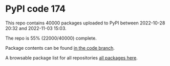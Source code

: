 # PyPI code 174

This repo contains 40000 packages uploaded to PyPI between 
2022-10-28 20:32 and 2022-11-03 15:03.

The repo is 55% (22000/40000) complete.

Package contents can be found [in the code branch](https://github.com/pypi-data/pypi-mirror-174/tree/code/packages).

A browsable package list for all repositories [all packages here](https://pypi-data.github.io/website/repositories/pypi-mirror-174).


